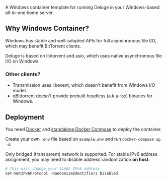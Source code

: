 A Windows container template for running Deluge in your Windows-based all-in-one home server.

## Why Windows Container?

Windows has stable and well-adopted APIs for full asynchronous file I/O, which may benefit BitTorrent clients.

Deluge is based on libtorrent and asio, which uses native asynchronous file I/O on Windows.

### Other clients?

* Transmission uses libevent, which doesn't benefit from Windows I/O model.
* qBittorrent doesn't provide prebuilt headless (a.k.a `nox`) binaries for Windows.

## Deployment

You need [Docker](https://learn.microsoft.com/en-us/virtualization/windowscontainers/quick-start/set-up-environment?tabs=dockerce#windows-server-1) and [standalone Docker Compose](https://github.com/docker/compose/releases) to deploy the container.

Create your own `.env` file based on `example.env` and run `docker-compose up -d`.

Only bridged (transparent) network is supported. For stable IPv6 address assignment, you may need to disable address randomization __on host__:

```powershell
# This will change your SLAAC IPv6 address
Set-NetIPv6Protocol -RandomizeIdentifiers Disabled
```

